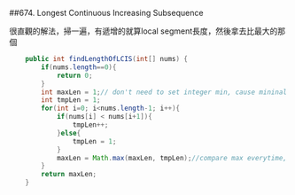 ##674. Longest Continuous Increasing Subsequence

很直觀的解法，掃一遍，有遞增的就算local segment長度，然後拿去比最大的那個

```java
    public int findLengthOfLCIS(int[] nums) {
        if(nums.length==0){
            return 0;
        }
        int maxLen = 1;// don't need to set integer min, cause mininal is 1
        int tmpLen = 1;
        for(int i=0; i<nums.length-1; i++){
            if(nums[i] < nums[i+1]){
                tmpLen++;
            }else{
                tmpLen = 1;
            }
            maxLen = Math.max(maxLen, tmpLen);//compare max everytime, so that we don't need separated line again outside of loop
        }
        return maxLen;
    }
```